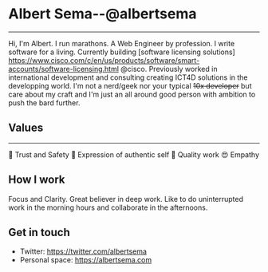 # Albert Sema--@albertsema
---
Hi, I'm Albert. I run marathons. A Web Engineer by profession. I write software for a living. Currently building [software licensing solutions] https://www.cisco.com/c/en/us/products/software/smart-accounts/software-licensing.html @cisco. Previously worked in international development and consulting creating ICT4D solutions in the developping world. I'm not a nerd/geek nor your typical ~~10x developer~~ but care about my craft and I'm just an all around good person with ambition to push the bard further.

## Values
---
:sparkling_heart: Trust and Safety
:star2: Expression of authentic self
:blossom: Quality work
:heart_eyes: Empathy

## How I work

Focus and Clarity. Great believer in deep work. Like to do uninterrupted work in the morning hours and collaborate in the afternoons. 

## Get in touch

* Twitter: https://twitter.com/albertsema
* Personal space: https://albertsema.com
